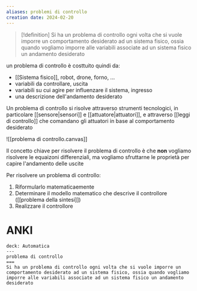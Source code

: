 ```yaml
---
aliases: problemi di controllo
creation date: 2024-02-20
---
```


> [!definition]
> Si ha un problema di controllo ogni volta che si vuole imporre un comportamento desiderato ad un sistema fisico, ossia quando vogliamo imporre alle variabili associate ad un sistema fisico un andamento desiderato

un problema di controllo è costtuito quindi da:
- [[Sistema fisico]], robot, drone, forno, ...
- variabili da controllare, uscita
- variabili su cui agire per influenzare il sistema, ingresso
- una descrizione dell'andamento desiderato

Un problema di controllo si risolve attraverso strumenti  tecnologici, in particolare [[sensore|sensori]] e [[attuatore|attuatori]], e attraverso [[leggi di controllo]] che comandano gli attuatori in base al comportamento desiderato

![[problema di controllo.canvas]]

Il concetto chiave per risolvere il problema di controllo è che **non** vogliamo risolvere le equaizoni differenziali, ma vogliamo sfruttarne le proprietà per capire l'andamento delle uscite


Per risolvere un problema di controllo:
1. Riformularlo matematicaemente
2. Determinare il modello matematico che descrive il controllore  ([[problema della sintesi]])
3. Realizzare il controllore
# ANKI

```anki
deck: Automatica
---
problema di controllo
===
Si ha un problema di controllo ogni volta che si vuole imporre un comportamento desiderato ad un sistema fisico, ossia quando vogliamo imporre alle variabili associate ad un sistema fisico un andamento desiderato
```
